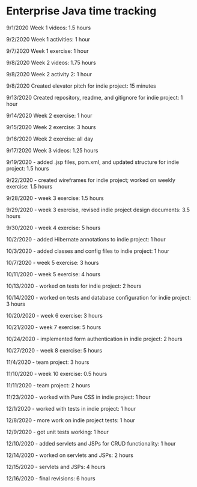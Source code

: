 # Enterprise Java time tracking

9/1/2020 Week 1 videos: 1.5 hours

9/2/2020 Week 1 activities: 1 hour

9/7/2020 Week 1 exercise: 1 hour

9/8/2020 Week 2 videos: 1.75 hours

9/8/2020 Week 2 activity 2: 1 hour

9/8/2020 Created elevator pitch for indie project: 15 minutes

9/13/2020 Created repository, readme, and gitignore for indie project: 1 hour

9/14/2020 Week 2 exercise: 1 hour

9/15/2020 Week 2 exercise: 3 hours

9/16/2020 Week 2 exercise: all day

9/17/2020 Week 3 videos: 1.25 hours

9/19/2020 - added .jsp files, pom.xml, and updated structure for indie project: 1.5 hours

9/22/2020 - created wireframes for indie project; worked on weekly exercise: 1.5 hours

9/28/2020 - week 3 exercise: 1.5 hours

9/29/2020 - week 3 exercise, revised indie project design documents: 3.5 hours

9/30/2020 - week 4 exercise: 5 hours

10/2/2020 - added Hibernate annotations to indie project: 1 hour

10/3/2020 - added classes and config files to indie project: 1 hour

10/7/2020 - week 5 exercise: 3 hours

10/11/2020 - week 5 exercise: 4 hours

10/13/2020 - worked on tests for indie project: 2 hours

10/14/2020 - worked on tests and database configuration for indie project: 3 hours

10/20/2020 - week 6 exercise: 3 hours

10/21/2020 - week 7 exercise: 5 hours

10/24/2020 - implemented form authentication in indie project: 2 hours

10/27/2020 - week 8 exercise: 5 hours

11/4/2020 - team project: 3 hours

11/10/2020 - week 10 exercise: 0.5 hours

11/11/2020 - team project: 2 hours

11/23/2020 - worked with Pure CSS in indie project: 1 hour

12/1/2020 - worked with tests in indie project: 1 hour

12/8/2020 - more work on indie project tests: 1 hour

12/9/2020 - got unit tests working: 1 hour

12/10/2020 - added servlets and JSPs for CRUD functionality: 1 hour

12/14/2020 - worked on servlets and JSPs: 2 hours

12/15/2020 - servlets and JSPs: 4 hours

12/16/2020 - final revisions: 6 hours
